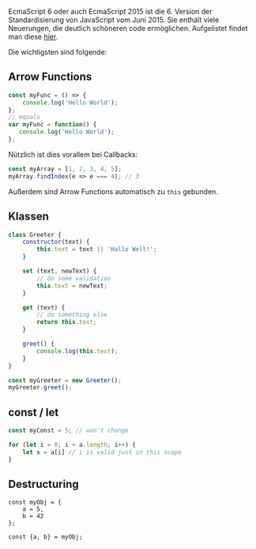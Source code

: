EcmaScript 6 oder auch EcmaScript 2015 ist die 6. Version der Standardisierung von JavaScript vom Juni 2015. Sie enthält viele Neuerungen, die deutlich schöneren code ermöglichen. Aufgelistet findet man diese [hier](http://es6-features.org/#Constants).

Die wichtigsten sind folgende:

## Arrow Functions

```js
const myFunc = () => {
    console.log('Hello World');
};
// equals
var myFunc = function() {
   console.log('Hello World');
};
```

Nützlich ist dies vorallem bei Callbacks:

```js
const myArray = [1, 2, 3, 4, 5];
myArray.findIndex(e => e === 4); // 3
```

Außerdem sind Arrow Functions automatisch zu `this` gebunden.

## Klassen

```js
class Greeter {
    constructor(text) {
        this.text = text || 'Hallo Welt!';
    }

    set (text, newText) {
        // do some validation
        this.text = newText;
    }

    get (text) {
        // do something else
        return this.text;
    }

    greet() {
        console.log(this.text);
    }
}

const myGreeter = new Greeter();
myGreeter.greet();
```

## const / let

```js
const myConst = 5; // won't change

for (let i = 0; i < a.length; i++) {
    let x = a[i] // i is valid just in this scope
}
```

## Destructuring

```
const myObj = {
    a = 5,
    b = 42
};

const {a, b} = myObj;
```



